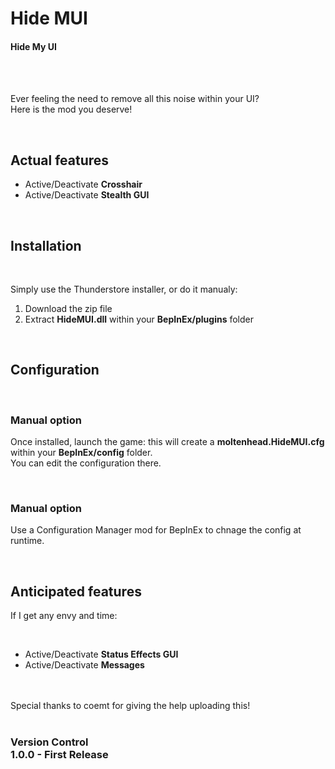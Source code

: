 <h1>Hide MUI</h1>
<h4>Hide My UI</h4>
<br>
<br>
<p>Ever feeling the need to remove all this noise within your UI?
<br>Here is the mod you deserve!</p>
<br>
<h2>Actual features</h2>
<ul><li>Active/Deactivate <b>Crosshair</b></li>
<li>Active/Deactivate <b>Stealth GUI</b></li></ul>
<br>
<h2>Installation</h2>
<br>
<p>Simply use the Thunderstore installer, or do it manualy:
<br><ol><li>Download the zip file</li>
<li>Extract <b>HideMUI.dll</b> within your <b>BepInEx/plugins</b> folder</li></ol></p>
<br>
<h2>Configuration</h2>
<br>
<h3>Manual option</h3>
<p>Once installed, launch the game: this will create a <b>moltenhead.HideMUI.cfg</b> within your <b>BepInEx/config</b> folder.
<br>You can edit the configuration there.</p>
<br>
<h3>Manual option</h3>
<p>Use a Configuration Manager mod for BepInEx to chnage the config at runtime.</p>
<br>
<h2>Anticipated features</h2>
<p>If I get any envy and time:</p>
<br><ul><li>Active/Deactivate <b>Status Effects GUI</b></li>
<li>Active/Deactivate <b>Messages</b></li></ul>
<br>
<br>Special thanks to <a rhef="https://valheim.thunderstore.io/package/coemt/">coemt</a> for giving the help uploading this!
<br>
<br><h3>Version Control
<br>1.0.0 - First Release
<br>